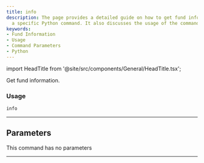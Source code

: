 ```yaml
---
title: info
description: The page provides a detailed guide on how to get fund information using
  a specific Python command. It also discusses the usage of the command and its parameters.
keywords:
- Fund Information
- Usage
- Command Parameters
- Python
---
```


import HeadTitle from '@site/src/components/General/HeadTitle.tsx';

<HeadTitle title="funds /info - Reference | OpenBB Terminal Docs" />

Get fund information.

### Usage

```python
info
```

---

## Parameters

This command has no parameters


---
